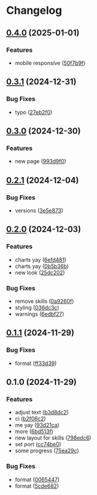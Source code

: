 # Changelog

## [0.4.0](https://github.com/LunchTimeCode/me/compare/v0.3.1...v0.4.0) (2025-01-01)


### Features

* mobile responsive ([50f7b9f](https://github.com/LunchTimeCode/me/commit/50f7b9f812c5bf13f373c02c5b52977e252e055f))

## [0.3.1](https://github.com/LunchTimeCode/me/compare/v0.3.0...v0.3.1) (2024-12-31)


### Bug Fixes

* typo ([27eb2f0](https://github.com/LunchTimeCode/me/commit/27eb2f025ee64f073ee8e3bcb9a5687bb3883d33))

## [0.3.0](https://github.com/LunchTimeCode/me/compare/v0.2.1...v0.3.0) (2024-12-30)


### Features

* new page ([993d9f0](https://github.com/LunchTimeCode/me/commit/993d9f0f01d1e77ca77b09245c08d2797ef403fe))

## [0.2.1](https://github.com/LunchTimeCode/me/compare/v0.2.0...v0.2.1) (2024-12-04)


### Bug Fixes

* versions ([3e5e873](https://github.com/LunchTimeCode/me/commit/3e5e87327b0009aaec51d7fa2320acc0dde0939e))

## [0.2.0](https://github.com/LunchTimeCode/me/compare/v0.1.1...v0.2.0) (2024-12-03)


### Features

* charts yay ([6efd481](https://github.com/LunchTimeCode/me/commit/6efd4818e3e9859f01b0d00af893aa83c403709b))
* charts yay ([0b5b36b](https://github.com/LunchTimeCode/me/commit/0b5b36b33048e992bf9aaaa51a72f5b28361f7d5))
* new look ([25dc202](https://github.com/LunchTimeCode/me/commit/25dc202fe5146080dac21e6b40cb53c2ac21b267))


### Bug Fixes

* remove skills ([0a9260f](https://github.com/LunchTimeCode/me/commit/0a9260f513b6eca6d7536894d285af0ffa1effb3))
* styling ([036dc3c](https://github.com/LunchTimeCode/me/commit/036dc3c52c49a1dcbc9f49656013071e0daf8acd))
* warnings ([6edbf27](https://github.com/LunchTimeCode/me/commit/6edbf27f4217cfcece95dd105963e9babf4d24d2))

## [0.1.1](https://github.com/LunchTimeCode/me/compare/v0.1.0...v0.1.1) (2024-11-29)


### Bug Fixes

* format ([ff33d39](https://github.com/LunchTimeCode/me/commit/ff33d399dfb00cd46340adf11070745bde1c9d19))

## 0.1.0 (2024-11-29)


### Features

* adjust text ([b3d8dc2](https://github.com/LunchTimeCode/me/commit/b3d8dc259a5714d1f70caab421070ef4d2bf94f2))
* ci ([b2f06c2](https://github.com/LunchTimeCode/me/commit/b2f06c2188410de17e50c49864f6aeba8600fffb))
* me yay ([93d21ca](https://github.com/LunchTimeCode/me/commit/93d21ca0d8662724ed9b4ce874135f102f5258b2))
* more ([6bd513f](https://github.com/LunchTimeCode/me/commit/6bd513f6fbee24e1a2021e1e51dac097ebcd82f5))
* new layout for skills ([798edc6](https://github.com/LunchTimeCode/me/commit/798edc60de8d6befd350a00d64400bcddbfb87f8))
* set port ([cc74be0](https://github.com/LunchTimeCode/me/commit/cc74be074b4e627e0ced533b01b109a073e6cc7c))
* some progress ([75ea29c](https://github.com/LunchTimeCode/me/commit/75ea29c91d9a593803b9c07b5c9fcb19fd8bd73f))


### Bug Fixes

* format ([0065447](https://github.com/LunchTimeCode/me/commit/0065447b175a93acda73f0dd635efe381ec3268f))
* format ([5cde682](https://github.com/LunchTimeCode/me/commit/5cde682b5c3732ca46384c9f3ae21c6936c11fb6))
